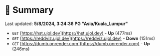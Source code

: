 # 📖 Summary
Last updated: **5/8/2024, 3:24:36 PG "Asia/Kuala_Lumpur"**

- `GET` [https://hst.ujol.dev](https://hst.ujol.dev) - **Up** (477ms)
- `GET` [https://reddviz.ujol.dev](https://reddviz.ujol.dev) - **Down** (151ms)
- `GET` [https://dumb.onrender.com](https://dumb.onrender.com) - **Up** (246ms)
